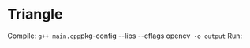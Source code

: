 # Triangle

  Compile:
    ` g++ main.cpp `pkg-config --libs --cflags opencv` -o output` 
  Run:
      
